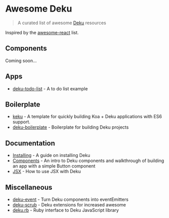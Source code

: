 # Awesome Deku

> A curated list of awesome [Deku](https://github.com/segmentio/deku) resources

Inspired by the [awesome-react](https://github.com/enaqx/awesome-react) list.

## Components

Coming soon...

## Apps

- [deku-todo-list](https://github.com/xeodou/deku-to-do-list) - A to do list example

## Boilerplate

- [keku](https://github.com/stevenmiller888/keku) - A template for quickly building Koa + Deku applications with ES6 support.
- [deku-boilerplate](https://github.com/jkxyz/deku-boilerplate) - Boilerplate for building Deku projects

## Documentation

- [Installing](https://github.com/segmentio/deku/blob/master/docs/guides/install.md) - A guide on installing Deku
- [Components](https://github.com/segmentio/deku/blob/master/docs/guides/components.md) - An intro to Deku components and walkthrough of building an app with a simple Button component
- [JSX](https://github.com/segmentio/deku/blob/master/docs/guides/jsx.md) - How to use JSX with Deku

## Miscellaneous

- [deku-event](https://github.com/yoshuawuyts/deku-event) - Turn Deku components into eventEmitters
- [deku-scrub](https://github.com/spalger/deku-scrub) - Deku extensions for increased awesome
- [deku.rb](https://github.com/dirk/deku.rb) - Ruby interface to Deku JavaScript library